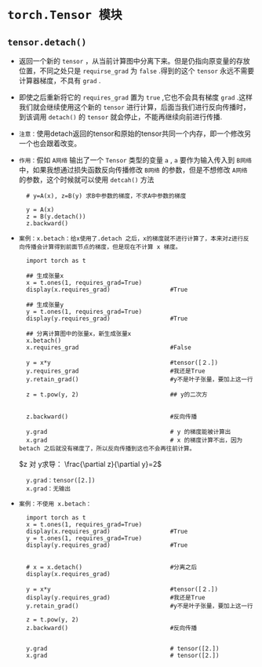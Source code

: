 # `torch.Tensor 模块`


## `tensor.detach()`

* 返回一个新的 `tensor` ，从当前计算图中分离下来。但是仍指向原变量的存放位置，不同之处只是 `requirse_grad` 为 `false` .得到的这个 `tensor` 永远不需要计算器梯度，不具有 `grad` .

* 即使之后重新将它的 `requires_grad` 置为 `true` ,它也不会具有梯度 `grad` .这样我们就会继续使用这个新的 `tensor` 进行计算，后面当我们进行反向传播时，到该调用 `detach()` 的 `tensor` 就会停止，不能再继续向前进行传播.

* `注意：`使用detach返回的tensor和原始的tensor共同一个内存，即一个修改另一个也会跟着改变。


* `作用：`假如 `A网络` 输出了一个 `Tensor` 类型的变量 `a` , `a` 要作为输入传入到 `B网络` 中，如果我想通过损失函数反向传播修改 `B网络` 的参数，但是不想修改 `A网络` 的参数，这个时候就可以使用 `detcah()` 方法



        # y=A(x), z=B(y) 求B中参数的梯度，不求A中参数的梯度

        y = A(x)
        z = B(y.detach())
        z.backward()


* `案例：x.betach：给x使用了.detach 之后，x的梯度就不进行计算了，本来对z进行反向传播会计算得到前面节点的梯度，但是现在不计算 x 梯度。`

        import torch as t

        ## 生成张量x
        x = t.ones(1, requires_grad=True)
        display(x.requires_grad)                 #True

        ## 生成张量y
        y = t.ones(1, requires_grad=True)
        display(y.requires_grad)                 #True

        ## 分离计算图中的张量x，新生成张量x
        x.betach()
        x.requires_grad                          #False

        y = x*y     	                         #tensor([２.])
        y.requires_grad                          #我还是True
        y.retain_grad()                          #y不是叶子张量，要加上这一行

        z = t.pow(y, 2)                          ## y的二次方


        z.backward()                             #反向传播
        
        y.grad                                   # y 的梯度能被计算出
        x.grad                                   # x 的梯度计算不出，因为betach 之后就没有梯度了，所以反向传播到这也不会再往前计算。

    $z 对 y求导： \frac{\partial z}{\partial y}=2$ 

        y.grad：tensor([2.])
        x.grad：无输出




* `案例：不使用 x.betach：`


        import torch as t
        x = t.ones(1, requires_grad=True)
        display(x.requires_grad)                 #True
        y = t.ones(1, requires_grad=True)
        display(y.requires_grad)                 #True


        # x = x.detach()                         #分离之后
        display(x.requires_grad)   

        y = x*y      	                         #tensor([２.])
        display(y.requires_grad)                 #我还是True
        y.retain_grad()                          #y不是叶子张量，要加上这一行

        z = t.pow(y, 2)
        z.backward()                             #反向传播


        y.grad                                   # tensor([2.])
        x.grad                                   # tensor([2.])





